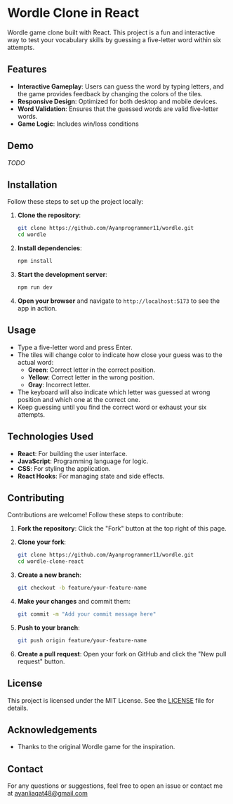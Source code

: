 # Wordle Clone in React

Wordle game clone built with React. This project is a fun and interactive way to test your vocabulary skills by guessing a five-letter word within six attempts.

## Features

- **Interactive Gameplay**: Users can guess the word by typing letters, and the game provides feedback by changing the colors of the tiles.
- **Responsive Design**: Optimized for both desktop and mobile devices.
- **Word Validation**: Ensures that the guessed words are valid five-letter words.
- **Game Logic**: Includes win/loss conditions

## Demo

<!-- ![Wordle Clone Demo]() -->

_TODO_

## Installation

Follow these steps to set up the project locally:

1. **Clone the repository**:

   ```bash
   git clone https://github.com/Ayanprogrammer11/wordle.git
   cd wordle
   ```

2. **Install dependencies**:

   ```bash
   npm install
   ```

3. **Start the development server**:

   ```bash
   npm run dev
   ```

4. **Open your browser** and navigate to `http://localhost:5173` to see the app in action.

## Usage

- Type a five-letter word and press Enter.
- The tiles will change color to indicate how close your guess was to the actual word:
  - **Green**: Correct letter in the correct position.
  - **Yellow**: Correct letter in the wrong position.
  - **Gray**: Incorrect letter.
- The keyboard will also indicate which letter was guessed at wrong position and which one at the correct one.
- Keep guessing until you find the correct word or exhaust your six attempts.

## Technologies Used

- **React**: For building the user interface.
- **JavaScript**: Programming language for logic.
- **CSS**: For styling the application.
- **React Hooks**: For managing state and side effects.

## Contributing

Contributions are welcome! Follow these steps to contribute:

1. **Fork the repository**:
   Click the "Fork" button at the top right of this page.

2. **Clone your fork**:

   ```bash
   git clone https://github.com/Ayanprogrammer11/wordle.git
   cd wordle-clone-react
   ```

3. **Create a new branch**:

   ```bash
   git checkout -b feature/your-feature-name
   ```

4. **Make your changes** and commit them:

   ```bash
   git commit -m "Add your commit message here"
   ```

5. **Push to your branch**:

   ```bash
   git push origin feature/your-feature-name
   ```

6. **Create a pull request**:
   Open your fork on GitHub and click the "New pull request" button.

## License

This project is licensed under the MIT License. See the [LICENSE](LICENSE) file for details.

## Acknowledgements

- Thanks to the original Wordle game for the inspiration.

## Contact

For any questions or suggestions, feel free to open an issue or contact me at [ayanliaqat48@gmail.com](mailto:ayanliaqat48@gmail.com)
